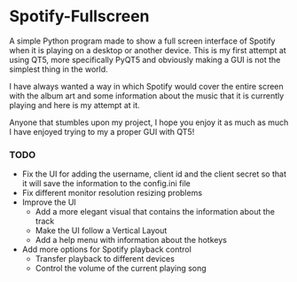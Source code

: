 # Spotify-Fullscreen
A simple Python program made to show a full screen interface of Spotify when it is playing on a desktop or another device. This is my first attempt at using QT5, more specifically PyQT5 and obviously making a GUI is not the simplest thing in the world. 

I have always wanted a way in which Spotify would cover the entire screen with the album art and some information about the music that it is currently playing and here is my attempt at it.

Anyone that stumbles upon my project, I hope you enjoy it as much as much I have enjoyed trying to my a proper GUI with QT5!

### TODO
- Fix the UI for adding the username, client id and the client secret so that it will save the information to the config.ini file
- Fix different monitor resolution resizing problems
- Improve the UI
    - Add a more elegant visual that contains the information about the track
    - Make the UI follow a Vertical Layout
    - Add a help menu with information about the hotkeys
- Add more options for Spotify playback control
    - Transfer playback to different devices
    - Control the volume of the current playing song
